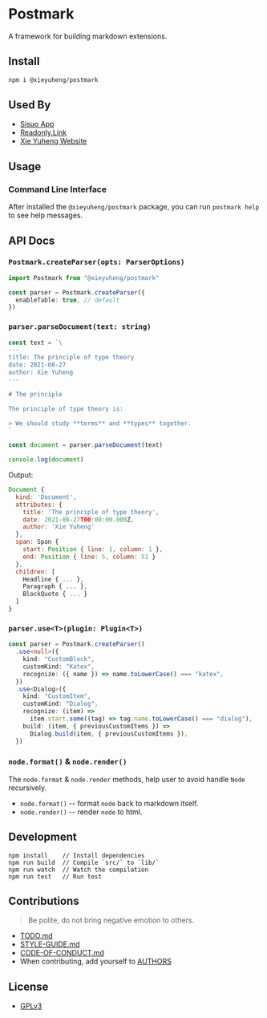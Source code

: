 # Postmark

A framework for building markdown extensions.

## Install

```bash
npm i @xieyuheng/postmark
```

## Used By

- [Sisuo App](https://sisuo.app)
- [Readonly.Link](https://readonly.link)
- [Xie Yuheng Website](https://xieyuheng.com)

## Usage

### Command Line Interface

After installed the `@xieyuheng/postmark` package, you can run `postmark help` to see help messages.

## API Docs

### `Postmark.createParser(opts: ParserOptions)`

```typescript
import Postmark from "@xieyuheng/postmark"

const parser = Postmark.createParser({
  enableTable: true, // default
})
```

### `parser.parseDocument(text: string)`

```typescript
const text = `\
---
title: The principle of type theory
date: 2021-08-27
author: Xie Yuheng
---

# The principle

The principle of type theory is:

> We should study **terms** and **types** together.
`

const document = parser.parseDocument(text)

console.log(document)
```

Output:

``` javascript output
Document {
  kind: 'Document',
  attributes: {
    title: 'The principle of type theory',
    date: 2021-08-27T00:00:00.000Z,
    author: 'Xie Yuheng'
  },
  span: Span {
    start: Position { line: 1, column: 1 },
    end: Position { line: 5, column: 51 }
  },
  children: [
    Headline { ... },
    Paragraph { ... },
    BlockQuote { ... }
  ]
}
```

### `parser.use<T>(plugin: Plugin<T>)`

```typescript
const parser = Postmark.createParser()
  .use<null>({
    kind: "CustomBlock",
    customKind: "Katex",
    recognize: ({ name }) => name.toLowerCase() === "katex",
  })
  .use<Dialog>({
    kind: "CustomItem",
    customKind: "Dialog",
    recognize: (item) =>
      item.start.some((tag) => tag.name.toLowerCase() === "dialog"),
    build: (item, { previousCustomItems }) =>
      Dialog.build(item, { previousCustomItems }),
  })
```

### `node.format()` & `node.render()`

The `node.format` & `node.render` methods, help user to avoid handle `Node` recursively.

- `node.format()` -- format `node` back to markdown itself.
- `node.render()` -- render `node` to html.

## Development

```
npm install    // Install dependencies
npm run build  // Compile `src/` to `lib/`
npm run watch  // Watch the compilation
npm run test   // Run test
```

## Contributions

> Be polite, do not bring negative emotion to others.

- [TODO.md](TODO.md)
- [STYLE-GUIDE.md](STYLE-GUIDE.md)
- [CODE-OF-CONDUCT.md](CODE-OF-CONDUCT.md)
- When contributing, add yourself to [AUTHORS](AUTHORS)

## License

- [GPLv3](LICENSE)
